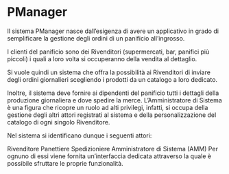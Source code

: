 # PManager

Il sistema PManager nasce dall’esigenza di avere un applicativo in grado di semplificare la gestione degli ordini di un panificio all’ingrosso.

I clienti del panificio sono dei Rivenditori (supermercati, bar, panifici più piccoli) i quali a loro volta si occuperanno della vendita al dettaglio.

Si vuole quindi un sistema che offra la possibilità ai Rivenditori di inviare degli ordini giornalieri scegliendo i prodotti da un catalogo a loro dedicato.

Inoltre, il sistema deve fornire ai dipendenti del panificio tutti i dettagli della produzione giornaliera e dove spedire la merce. L’Amministratore di Sistema è una figura che ricopre un ruolo ad alti privilegi, infatti, si occupa della gestione degli altri attori registrati al sistema e della personalizzazione del catalogo di ogni singolo Rivenditore.

Nel sistema si identificano dunque i seguenti attori:

Rivenditore
Panettiere
Spedizioniere
Amministratore di Sistema (AMM)
Per ognuno di essi viene fornita un’interfaccia dedicata attraverso la quale è possibile sfruttare le proprie funzionalità.

